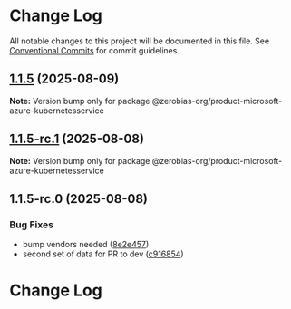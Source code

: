 # Change Log

All notable changes to this project will be documented in this file.
See [Conventional Commits](https://conventionalcommits.org) for commit guidelines.

## [1.1.5](https://github.com/zerobias-org/product/compare/@zerobias-org/product-microsoft-azure-kubernetesservice@1.1.5-rc.1...@zerobias-org/product-microsoft-azure-kubernetesservice@1.1.5) (2025-08-09)

**Note:** Version bump only for package @zerobias-org/product-microsoft-azure-kubernetesservice





## [1.1.5-rc.1](https://github.com/zerobias-org/product/compare/@zerobias-org/product-microsoft-azure-kubernetesservice@1.1.5-rc.0...@zerobias-org/product-microsoft-azure-kubernetesservice@1.1.5-rc.1) (2025-08-08)

**Note:** Version bump only for package @zerobias-org/product-microsoft-azure-kubernetesservice





## 1.1.5-rc.0 (2025-08-08)


### Bug Fixes

* bump vendors needed ([8e2e457](https://github.com/zerobias-org/product/commit/8e2e457e0b5d7141a05e8f2c178bc2854f2b7178))
* second set of data for PR to dev ([c916854](https://github.com/zerobias-org/product/commit/c916854bcf229b1c2042ffdea18472d66a061aaf))





# Change Log
